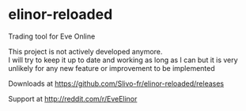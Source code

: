 # elinor-reloaded
Trading tool for Eve Online

This project is not actively developed anymore.  
I will try to keep it up to date and working as long as I can but it is very unlikely for any new feature or improvement to be implemented

Downloads at https://github.com/Slivo-fr/elinor-reloaded/releases

Support at http://reddit.com/r/EveElinor
